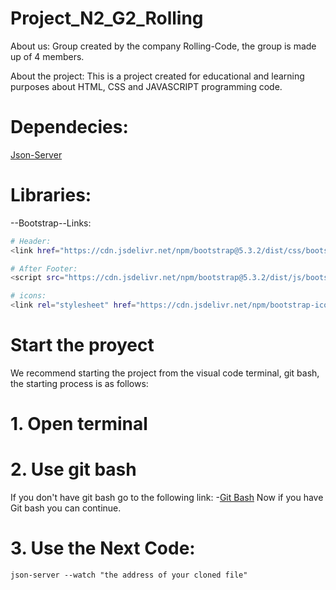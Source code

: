 # Project_N2_G2_Rolling
About us:
Group created by the company Rolling-Code, the group is made up of 4 members.

About the project:
This is a project created for educational and learning purposes about HTML, CSS and JAVASCRIPT programming code.

# Dependecies:
[Json-Server](https://www.npmjs.com/package/json-server)

# Libraries:
--Bootstrap--Links:
```bash
# Header:
<link href="https://cdn.jsdelivr.net/npm/bootstrap@5.3.2/dist/css/bootstrap.min.css" rel="stylesheet" integrity="sha384-T3c6CoIi6uLrA9TneNEoa7RxnatzjcDSCmG1MXxSR1GAsXEV/Dwwykc2MPK8M2HN" crossorigin="anonymous">

# After Footer:
<script src="https://cdn.jsdelivr.net/npm/bootstrap@5.3.2/dist/js/bootstrap.bundle.min.js" integrity="sha384-C6RzsynM9kWDrMNeT87bh95OGNyZPhcTNXj1NW7RuBCsyN/o0jlpcV8Qyq46cDfL" crossorigin="anonymous"></script>

# icons:
<link rel="stylesheet" href="https://cdn.jsdelivr.net/npm/bootstrap-icons@1.11.1/font/bootstrap-icons.css">
```
# Start the proyect 
We recommend starting the project from the visual code terminal, git bash, the starting process is as follows:

# 1. Open terminal

# 2. Use git bash
If you don't have git bash go to the following link:
-[Git Bash](https://git-scm.com/download/win)
Now if you have Git bash you can continue. 

# 3. Use the Next Code:
```
json-server --watch "the address of your cloned file"
```